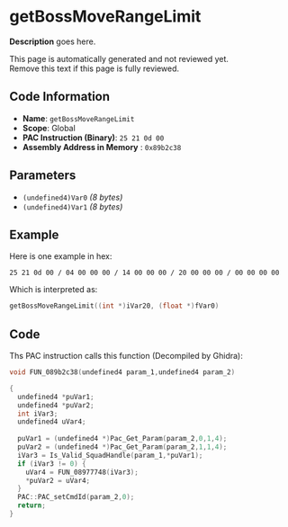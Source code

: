 # getBossMoveRangeLimit

**Description** goes here.

This page is automatically generated and not reviewed yet.<br>Remove this text if this page is fully reviewed.

## Code Information

- **Name**: `getBossMoveRangeLimit`
- **Scope**: Global
- **PAC Instruction (Binary)**: `25 21 0d 00`
- **Assembly Address in Memory** : `0x89b2c38`

## Parameters

- `(undefined4)Var0` *(8 bytes)*
- `(undefined4)Var1` *(8 bytes)*

## Example

Here is one example in hex:

```25 21 0d 00 / 04 00 00 00 / 14 00 00 00 / 20 00 00 00 / 00 00 00 00```

Which is interpreted as:

```c
getBossMoveRangeLimit((int *)iVar20, (float *)fVar0)
```

## Code

Ths PAC instruction calls this function (Decompiled by Ghidra):

```c
void FUN_089b2c38(undefined4 param_1,undefined4 param_2)

{
  undefined4 *puVar1;
  undefined4 *puVar2;
  int iVar3;
  undefined4 uVar4;
  
  puVar1 = (undefined4 *)Pac_Get_Param(param_2,0,1,4);
  puVar2 = (undefined4 *)Pac_Get_Param(param_2,1,1,4);
  iVar3 = Is_Valid_SquadHandle(param_1,*puVar1);
  if (iVar3 != 0) {
    uVar4 = FUN_08977748(iVar3);
    *puVar2 = uVar4;
  }
  PAC::PAC_setCmdId(param_2,0);
  return;
}
```

